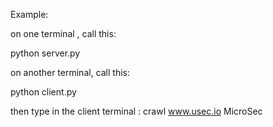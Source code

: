 Example:

on one terminal , call this:

python server.py

on another terminal, call this:

python client.py

then type in the client terminal :
crawl www.usec.io MicroSec


